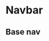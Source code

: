 # Navbar

## Base nav

<code-preview>
  <template>
  <nav class="flex flex-col items-center px-3 py-3 bg-gray-100 md:py-1 md:flex-row">
  <div class="flex items-center justify-between w-full h-full md:w-auto">
    <a class="text-xl" href="#">Navbar</a>
    <button class="md:hidden" type="button" aria-controls="navbarSupportedContent" aria-expanded="false" aria-label="Toggle navigation">
      <i class="fa-solid fa-xl fa-bars"></i>
    </button>
  </div>


  <div class="flex-col flex-wrap items-center justify-between hidden w-full md:flex-row md:flex md:text-center">
    <ul class="flex flex-col flex-wrap justify-between w-full md:flex-row md:w-auto">
      <li>
        <a
        href="#"
        class="inline-block py-3 text-base font-normal leading-6 text-gray-900 no-underline align-middle border-transparent border-solid rounded cursor-pointer md:px-4 active:text-gray-900">
        Home
      </a>
      </li>
      <li>
          <a
            href="#"
            class="inline-block py-3 text-base font-normal leading-6 text-gray-600 no-underline align-middle border-transparent border-solid rounded cursor-pointer md:px-4 hover:text-gray-700 active:text-gray-900">
            Link
          </a>
      </li>
      <li>
        <details class="inline-block">
          <summary class="py-3 text-base font-normal leading-6 text-gray-600 no-underline align-middle list-none border-transparent border-solid rounded cursor-pointer md:px-4 hover:text-gray-700 active:text-gray-900">Dropdown <span class="text-xs">&#9660;</span></summary>
          <div class="absolute w-auto py-2 text-left bg-white border border-gray-400 rounded">
            <a tabindex="0" class="block px-4 py-2 text-base font-normal leading-6 text-gray-800 no-underline align-middle cursor-pointer hover:bg-gray-300" href="#">Action</a>
            <a tabindex="0" class="block px-4 py-2 text-base font-normal leading-6 text-gray-800 no-underline align-middle cursor-pointer hover:bg-gray-300" href="#">Another action</a>
            <hr/>
            <a tabindex="0" class="block px-4 py-2 text-base font-normal leading-6 text-gray-800 no-underline align-middle cursor-pointer hover:bg-gray-300" href="#">Something else here</a>
          </div>
        </details>
      </li>
      <li>
        <a
          class="inline-block py-3 text-base font-normal leading-6 text-gray-400 no-underline align-middle border-transparent border-solid rounded cursor-not-allowed pointer-events-none md:px-4 hover:gray-gray-700 active:text-gray-900">
          Disabled
        </a>
      </li>
    </ul>
    <form class="w-full md:w-auto">
      <input class="px-3 py-2 placeholder-gray-600 align-middle bg-white border border-gray-400 rounded outline-none focus:border-blue-600 focus:shadow-outline" type="search" placeholder="Search" aria-label="Search">
      <button
  type="button"
  class="inline-block px-3 py-2 my-1 text-base font-normal leading-6 text-center text-green-500 align-middle transition-colors duration-200 border border-green-500 border-solid rounded cursor-pointer hover:text-white hover:bg-green-500 active:text-white active:bg-green-500">
  Search
</button>
    </form>
  </div>
</nav>
  </template>
</code-preview>